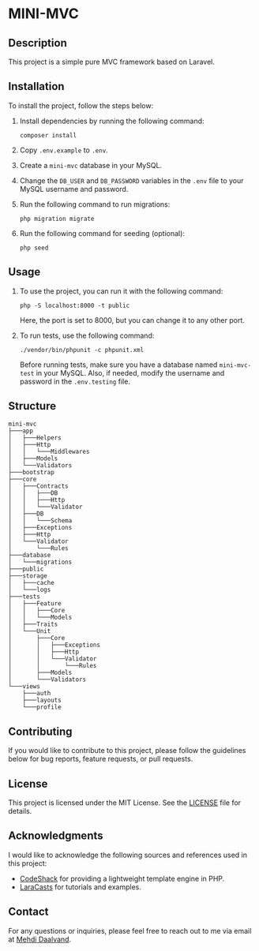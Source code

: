 # MINI-MVC

## Description

This project is a simple pure MVC framework based on Laravel.

## Installation

To install the project, follow the steps below:

1. Install dependencies by running the following command:

    ```shell
    composer install
    ```

2. Copy `.env.example` to `.env`.

3. Create a `mini-mvc` database in your MySQL.

4. Change the `DB_USER` and `DB_PASSWORD` variables in the `.env` file to your MySQL username and password.

5. Run the following command to run migrations:

    ```shell
    php migration migrate
    ```

6. Run the following command for seeding (optional):

    ```shell
    php seed
    ```

## Usage

1. To use the project, you can run it with the following command:

    ```shell
    php -S localhost:8000 -t public
    ```

   Here, the port is set to 8000, but you can change it to any other port.

2. To run tests, use the following command:

    ```shell
    ./vendor/bin/phpunit -c phpunit.xml
    ```

   Before running tests, make sure you have a database named `mini-mvc-test` in your MySQL. Also, if needed, modify the username and password in the `.env.testing` file.

## Structure
```
mini-mvc
├───app
│   ├───Helpers
│   ├───Http
│   │   └───Middlewares
│   ├───Models
│   └───Validators
├───bootstrap
├───core
│   ├───Contracts
│   │   ├───DB
│   │   ├───Http
│   │   └───Validator
│   ├───DB
│   │   └───Schema
│   ├───Exceptions
│   ├───Http
│   └───Validator
│       └───Rules
├───database
│   └───migrations
├───public
├───storage
│   ├───cache
│   └───logs
├───tests
│   ├───Feature
│   │   ├───Core
│   │   └───Models
│   ├───Traits
│   └───Unit
│       ├───Core
│       │   ├───Exceptions
│       │   ├───Http
│       │   └───Validator
│       │       └───Rules
│       ├───Models
│       └───Validators
└───views
    ├───auth
    ├───layouts
    └───profile
```

## Contributing

If you would like to contribute to this project, please follow the guidelines below for bug reports, feature requests, or pull requests.

## License

This project is licensed under the MIT License. See the [LICENSE](LICENSE) file for details. 

## Acknowledgments

I would like to acknowledge the following sources and references used in this project:

- [CodeShack](https://codeshack.io/lightweight-template-engine-php/) for providing a lightweight template engine in PHP.
- [LaraCasts](https://laracasts.com/) for tutorials and examples.

## Contact

For any questions or inquiries, please feel free to reach out to me via email at [Mehdi Daalvand](mailto:mdaalvand@gmail.com?subject=[GitHub]%20MINI-MVC).
